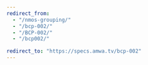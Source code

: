 ```yaml
---
redirect_from:
  - "/nmos-grouping/"
  - "/bcp-002/"
  - "/BCP-002/"
  - "/bcp002/"

redirect_to: "https://specs.amwa.tv/bcp-002"
---
```

